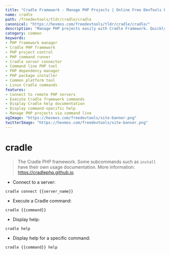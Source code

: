 ```yaml
---
title: "Cradle Framework - Manage PHP Projects | Online Free DevTools by Hexmos"
name: cradle
path: /freedevtools/tldr/cradle/cradle
canonical: "https://hexmos.com/freedevtools/tldr/cradle/cradle/"
description: "Manage PHP projects easily with Cradle Framework. Quickly connect to servers and execute commands. Free online tool, no registration required."
category: common
keywords:
- PHP framework manager
- Cradle PHP framework
- PHP project control
- PHP command runner
- Cradle server connector
- Command line PHP tool
- PHP dependency manager
- PHP package installer
- Common platform tool
- Linux Cradle commands
features:
- Connect to remote PHP servers
- Execute Cradle framework commands
- Display Cradle help documentation
- Display command-specific help
- Manage PHP projects via command line
ogImage: "https://hexmos.com/freedevtools/site-banner.png"
twitterImage: "https://hexmos.com/freedevtools/site-banner.png"
---
```


# cradle

> The Cradle PHP framework.
> Some subcommands such as `install` have their own usage documentation.
> More information: <https://cradlephp.github.io>.

- Connect to a server:

`cradle connect {{server_name}}`

- Execute a Cradle command:

`cradle {{command}}`

- Display help:

`cradle help`

- Display help for a specific command:

`cradle {{command}} help`

